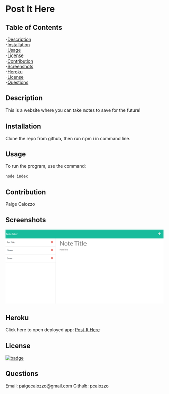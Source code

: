 # Post It Here

    
## Table of Contents
-[Description](#description)<br/>
-[Installation](#installation)<br/>
-[Usage](#usage)<br/>
-[License](#license)<br/>
-[Contribution](#contribution)<br/>
-[Screenshots](#screenshots)<br/>
-[Heroku](#heroku)<br/>
-[License](#license)<br/>
-[Questions](#questions)<br/>
    
## Description
This is a website where you can take notes to save for the future!

## Installation
Clone the repo from github, then run npm i in command line.

## Usage
To run the program, use the command:
```sh
node index
```

## Contribution
Paige Caiozzo

## Screenshots
![Screenshot](./images/Screenshot%202022-07-21%20013035.png)


## Heroku
Click here to open deployed app: [Post It Here]( https://post-it22.herokuapp.com/)

## License
  [![badge](https://img.shields.io/badge/license-mit-blue)](http://choosealicense.com/licenses/mit/)

## Questions
Email: [paigecaiozzo@gmail.com](mailto:paigecaiozzo@gmail.com)
Github: [pcaiozzo]()